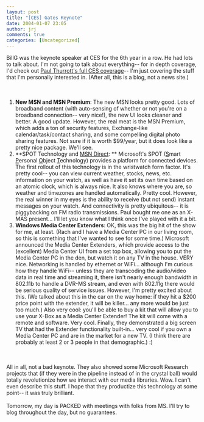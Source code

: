```yaml
---
layout: post
title: "[CES] Gates Keynote"
date: 2004-01-07 23:05
author: jrj
comments: true
categories: [Uncategorized]
---
```

BillG was the keynote speaker at CES for the 6th year in a row. He had lots to talk about. I'm not going to talk about everything-- for in depth coverage, I'd check out <a href="http://www.winsupersite.com/reviews/ces04.asp" target="_blank">Paul Thurrott's full CES coverage</a>-- I'm just covering the stuff that I'm personally interested in. (After all, this is a blog, not a news site.)
<br />
<br /><ol>
<br /><li>**New MSN and MSN Premium**: The new MSN looks pretty good. Lots of broadband content (with auto-sensing of whether or not you're on a broadband connection-- very nice!), the new UI looks cleaner and better. A good update. However, the real meat is the MSN Premium, which adds a ton of security features, Exchange-like calendar/task/contact sharing, and some compelling digital photo sharing features. Not sure if it is worth $99/year, but it does look like a pretty nice package. We'll see.
<br /> </li><li>**SPOT Technology and <a href="http://direct.msn.com" target="_blank">MSN Direct</a>: ** Microsoft's SPOT (<u>S</u>mart <u>P</u>ersonal <u>O</u>bject <u>T</u>echnology) provides a platform for connected devices. The first rollout of this technology is in the wristwatch form factor. It's pretty cool-- you can view current weather, stocks, news, etc. information on your watch, as well as have it set its own time based on an atomic clock, which is always nice. It also knows where you are, so weather and timezones are handled automatically. Pretty cool. However, the real winner in my eyes is the ability to receive (but not send) instant messages on your watch. And connectivity is pretty ubiquitous-- it is piggybacking on FM radio transmissions. Paul bought me one as an X-MAS present... I'll let you know what I think once I've played with it a bit.
<br /></li><li>**Windows Media Center Extenders**: OK, this was the big hit of the show for me, at least. (Rach and I have a Media Center PC in our living room, so this is something that I've wanted to see for some time.) Microsoft announced the Media Center Extenders, which provide access to the (excellent) Media Center UI from a set top box, allowing you to put the Media Center PC in the den, but watch it on any TV in the house. VERY nice. Networking is handled by ethernet or WiFi... although I'm curious how they handle WiFi-- unless they are transcoding the audio/video data in real time and streaming it, there isn't nearly enough bandwidth in 802.11b to handle a DVR-MS stream, and even with 802.11g there would be serious quality of service issues. However, I'm pretty excited about this. (We talked about this in the car on the way home: if they hit a $200 price point with the extender, it will be killer... any more would be just too much.) Also very cool: you'll be able to buy a kit that will allow you to use your X-Box as a Media Center Extender! The kit will come with a remote and software. Very cool. Finally, they demonstrated a big screen TV that had the Extender functionality built-in... very cool if you own a Media Center PC and are in the market for a new TV. (I think there are probably at least 2 or 3 people in that demographic.)  :)
<br /></li></ol>
<br />
<br />All in all, not a bad keynote. They also showed some Microsoft Research projects that (if they were in the pipeline instead of in the crystal ball) would totally revolutionize how we interact with our media libraries. Wow. I can't even describe this stuff. I hope that they productize this technology at some point-- it was truly brilliant.
<br />
<br />Tomorrow, my day is PACKED with meetings with folks from MS. I'll try to blog throughout the day, but no guarantees.
